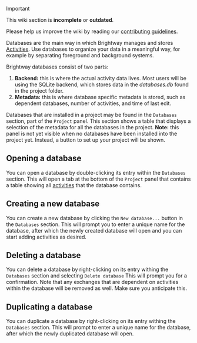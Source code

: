 > [!IMPORTANT]
> This wiki section is __incomplete__ or __outdated__.
> 
> Please help us improve the wiki by reading our
> [contributing guidelines](https://github.com/LCA-ActivityBrowser/activity-browser/blob/main/CONTRIBUTING.md#wiki).

Databases are the main way in which Brightway manages and stores [Activities](Activities). Use databases to organize
your data in a meaningful way, for example by separating foreground and background systems. 

Brightway databases consist of two parts: 

1. **Backend:** this is where the actual activity data lives. Most users will be using the SQLite backend, which stores 
data in the _databases.db_ found in the project folder.
2. **Metadata:** this is where database specific metadata is stored, such as dependent databases, number of activities,
and time of last edit.

Databases that are installed in a project may be found in the `Databases` section, part of the `Project` panel. This 
section shows a table that displays a selection of the metadata for all the databases in the project. **Note:** this
panel is not yet visible when no databases have been installed into the project yet. Instead, a button to set up your
project will be shown.

## Opening a database
You can open a database by double-clicking its entry within the `Databases` section. This will open a tab at the bottom
of the `Project` panel that contains a table showing all [activities](Activities) that the database contains.

## Creating a new database
You can create a new database by clicking the `New database...` button in the `Databases` section. This will prompt you
to enter a unique name for the database, after which the newly created database will open and you can start adding
activities as desired.

## Deleting a database
You can delete a database by right-clicking on its entry withing the `Databases` section and selecting `Delete database` This will prompt you for a
confirmation. Note that any exchanges that are dependent on activities within the database will be removed as well. Make
sure you anticipate this.

## Duplicating a database
You can duplicate a database by right-clicking on its entry withing the `Databases` section. This will prompt to enter a 
unique name for the database, after which the newly duplicated database will open.

